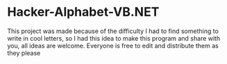 # Hacker-Alphabet-VB.NET

This project was made because of the difficulty I had to find something to write in cool letters, so I had this idea to make this program and share with you, all ideas are welcome.
Everyone is free to edit and distribute them as they please
